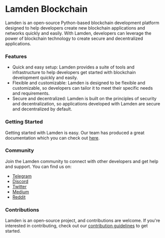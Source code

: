 # Lamden Blockchain
Lamden is an open-source Python-based blockchain development platform designed to help developers create new blockchain applications and networks quickly and easily. With Lamden, developers can leverage the power of blockchain technology to create secure and decentralized applications.

### Features
- Quick and easy setup: Lamden provides a suite of tools and infrastructure to help developers get started with blockchain development quickly and easily.
- Flexible and customizable: Lamden is designed to be flexible and customizable, so developers can tailor it to meet their specific needs and requirements.
- Secure and decentralized: Lamden is built on the principles of security and decentralization, so applications developed with Lamden are secure and decentralized by default.

### Getting Started
Getting started with Lamden is easy. Our team has produced a great documentation which you can check out [here](https://arko.lamden.io).

### Community
Join the Lamden community to connect with other developers and get help and support. You can find us on:
- [Telegram](https://t.me/lamdenchat)
- [Discord](https://discord.com/invite/3vB8bRmEk2)
- [Twitter](https://twitter.com/LamdenTau/)
- [Medium](https://blog.lamden.io)
- [Reddit](https://www.reddit.com/r/lamden/)

### Contributions
Lamden is an open-source project, and contributions are welcome. If you're interested in contributing, check out our [contribution guidelines](docs/CONTRIBUTING.md) to get started.
